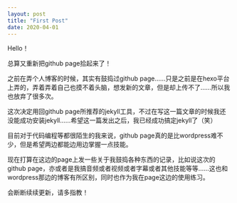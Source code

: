 ```yaml
---
layout: post
title: "First Post"
date: 2020-04-01
---
```


Hello！

总算又重新把github page拾起来了！

之前在弄个人博客的时候，其实有鼓捣过github page……只是之前是在hexo平台上弄的，弄着弄着自己也摸不着头脑，想发新的文章，但是却上传不了……所以我也放弃了很多次。

这次决定用回github page所推荐的jekyll工具，不过在写这一篇文章的时候我还没能成功安装jekyll……希望这一篇发出之后，我已经成功搞定jekyll了（笑）

目前对于代码编程等都很陌生的我来说，github page真的是比wordpress难不少，但是希望两边都能边用边掌握一点技能。

现在打算在这边的page上发一些关于我鼓捣各种东西的记录，比如说这次的github page，亦或者是我搞音频或者视频或者字幕或者其他技能等等……这也和wordpress那边的博客有所区别，同时也作为我在page这边的使用练习。

会断断续续更新，请多指教！
